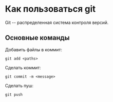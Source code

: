 # Как пользоваться git
Git -- распределенная система контроля версий.

## Основные команды
Добавить файлы в коммит: 
```
git add <paths>
```
Сделать коммит:
```
git commit -m <message>
```
Сделать пуш:
```
git push
```
